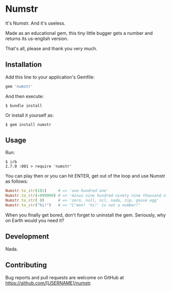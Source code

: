 # Numstr

It's Numstr. And it's useless.

Made as an educational gem, this tiny little bugger gets a number and returns its us-english version.

That's all, please and thank you very much.

## Installation

Add this line to your application's Gemfile:

```ruby
gem 'numstr'
```

And then execute:

    $ bundle install

Or install it yourself as:

    $ gem install numstr

## Usage

Run:
```
$ irb
2.7.0 :001 > require 'numstr'
```

You can play then or you can hit ENTER, get out of the loop and use Numstr as follows:
```ruby
Numstr.to_str(101)     # => 'one hundred one'
Numstr.to_str(-999999) # => 'minus nine hundred ninety nine thousand nine hundred ninety nine'
Numstr.to_str( 0)      # => 'zero, null, nil, nada, zip, goose egg'
Numstr.to_str("hi!")   # => "C'mon! 'hi!' is not a number!"
```

When you finally get bored, don't forget to uninstall the gem. Seriously, why on Earth would you need it?

## Development

Nada.

## Contributing

Bug reports and pull requests are welcome on GitHub at https://github.com/[USERNAME]/numstr.

